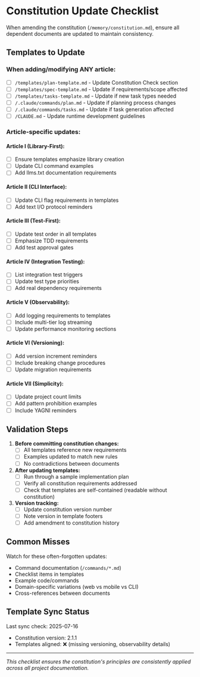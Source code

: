 # Constitution Update Checklist

When amending the constitution (`/memory/constitution.md`), ensure all dependent documents are
updated to maintain consistency.

## Templates to Update

### When adding/modifying ANY article:

- [ ] `/templates/plan-template.md` - Update Constitution Check section
- [ ] `/templates/spec-template.md` - Update if requirements/scope affected
- [ ] `/templates/tasks-template.md` - Update if new task types needed
- [ ] `/.claude/commands/plan.md` - Update if planning process changes
- [ ] `/.claude/commands/tasks.md` - Update if task generation affected
- [ ] `/CLAUDE.md` - Update runtime development guidelines

### Article-specific updates:

#### Article I (Library-First):

- [ ] Ensure templates emphasize library creation
- [ ] Update CLI command examples
- [ ] Add llms.txt documentation requirements

#### Article II (CLI Interface):

- [ ] Update CLI flag requirements in templates
- [ ] Add text I/O protocol reminders

#### Article III (Test-First):

- [ ] Update test order in all templates
- [ ] Emphasize TDD requirements
- [ ] Add test approval gates

#### Article IV (Integration Testing):

- [ ] List integration test triggers
- [ ] Update test type priorities
- [ ] Add real dependency requirements

#### Article V (Observability):

- [ ] Add logging requirements to templates
- [ ] Include multi-tier log streaming
- [ ] Update performance monitoring sections

#### Article VI (Versioning):

- [ ] Add version increment reminders
- [ ] Include breaking change procedures
- [ ] Update migration requirements

#### Article VII (Simplicity):

- [ ] Update project count limits
- [ ] Add pattern prohibition examples
- [ ] Include YAGNI reminders

## Validation Steps

1. **Before committing constitution changes:**
   - [ ] All templates reference new requirements
   - [ ] Examples updated to match new rules
   - [ ] No contradictions between documents

2. **After updating templates:**
   - [ ] Run through a sample implementation plan
   - [ ] Verify all constitution requirements addressed
   - [ ] Check that templates are self-contained (readable without constitution)

3. **Version tracking:**
   - [ ] Update constitution version number
   - [ ] Note version in template footers
   - [ ] Add amendment to constitution history

## Common Misses

Watch for these often-forgotten updates:

- Command documentation (`/commands/*.md`)
- Checklist items in templates
- Example code/commands
- Domain-specific variations (web vs mobile vs CLI)
- Cross-references between documents

## Template Sync Status

Last sync check: 2025-07-16

- Constitution version: 2.1.1
- Templates aligned: ❌ (missing versioning, observability details)

---

_This checklist ensures the constitution's principles are consistently applied across all project
documentation._
